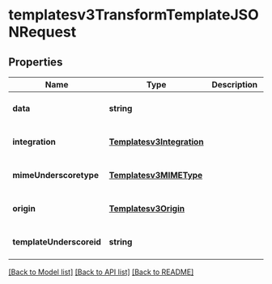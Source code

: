 # templatesv3TransformTemplateJSONRequest

## Properties
Name | Type | Description | Notes
------------ | ------------- | ------------- | -------------
**data** | **string** |  | [optional] [default to null]
**integration** | [**Templatesv3Integration**](Templatesv3Integration.md) |  | [optional] [default to null]
**mimeUnderscoretype** | [**Templatesv3MIMEType**](Templatesv3MIMEType.md) |  | [optional] [default to null]
**origin** | [**Templatesv3Origin**](Templatesv3Origin.md) |  | [optional] [default to null]
**templateUnderscoreid** | **string** |  | [optional] [default to null]

[[Back to Model list]](../README.md#documentation-for-models) [[Back to API list]](../README.md#documentation-for-api-endpoints) [[Back to README]](../README.md)


